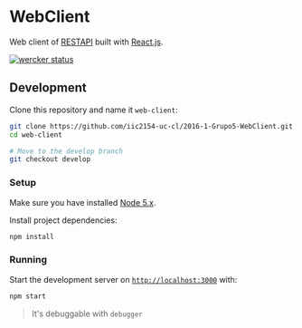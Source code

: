 # WebClient

Web client of [RESTAPI](https://github.com/iic2154-uc-cl/2016-1-Grupo5-RESTAPI) built with [React.js](https://facebook.github.io/react/).

[![wercker status](https://app.wercker.com/status/f23071916b4987c34cae85e38ec7aa45/m "wercker status")](https://app.wercker.com/project/bykey/f23071916b4987c34cae85e38ec7aa45)

## Development

Clone this repository and name it `web-client`:

```sh
git clone https://github.com/iic2154-uc-cl/2016-1-Grupo5-WebClient.git web-client
cd web-client

# Move to the develop branch
git checkout develop
```

### Setup

Make sure you have installed [Node 5.x](https://nodejs.org/en/).

Install project dependencies:

```sh
npm install
```

### Running

Start the development server on [`http://localhost:3000`](http://localhost:3000/) with:

```sh
npm start
```

> It's debuggable with `debugger`
